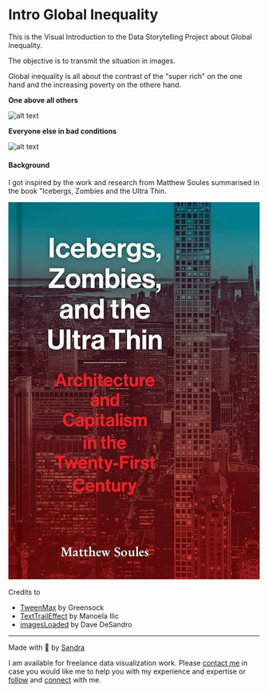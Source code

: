 # Intro Global Inequality

This is the Visual Introduction to the Data Storytelling Project about Global Inequality.

The objective is to transmit the situation in images.

Global inequality is all about the contrast of the "super rich" on the one hand and the increasing poverty on the othere hand.

**One above all others**

![alt text](img/finish1.png)

**Everyone else in bad conditions**

![alt text](img/finish2.png)

#### Background

I got inspired by the work and research from Matthew Soules summarised in the book "Icebergs, Zombies and the Ultra Thin.

![alt text](img/3.jpg)

Credits to

- [TweenMax](https://gsap.com/resources/3-migration/#loading-plugins) by Greensock
- [TextTrailEffect](https://github.com/codrops/TextTrailEffect) by Manoela Ilic
- [imagesLoaded](https://imagesloaded.desandro.com/) by Dave DeSandro

---

Made with :green_heart: by [Sandra](https://www.sandraviz.com)

I am available for freelance data visualization work. Please [contact me](https://www.sandraviz.com/contact) in case you would like me to help you with my experience and expertise or [follow](https://bsky.app/profile/sandraviz.bsky.social) and [connect](https://www.linkedin.com/in/sandradataviz/) with me.
